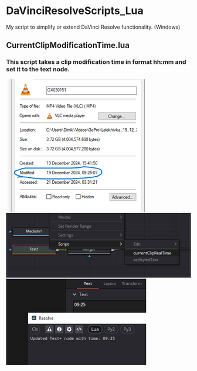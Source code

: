 # DaVinciResolveScripts_Lua
My script to simplify or extend DaVinci Resolve functionality. (Windows)


## CurrentClipModificationTime.lua

### This script takes a clip modification time in format hh:mm and set it to the text node.

![Alt Text](ccmt_3.png)
![Alt Text](ccmt_1.png)
![Alt Text](ccmt_2.png)
